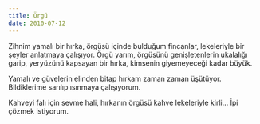 ```yaml
---
title: Örgü
date: 2010-07-12
---
```


Zihnim yamalı bir hırka, örgüsü içinde bulduğum fincanlar, lekeleriyle
bir şeyler anlatmaya çalışıyor. Örgü yarım, örgüsünü genişletenlerin
ukalalığı garip, yeryüzünü kapsayan bir hırka, kimsenin giyemeyeceği
kadar büyük.

Yamalı ve güvelerin elinden bitap hırkam zaman zaman üşütüyor.
Bildiklerime sarılıp ısınmaya çalışıyorum.

Kahveyi falı için sevme hali, hırkanın örgüsü kahve lekeleriyle kirli…
İpi çözmek istiyorum.


